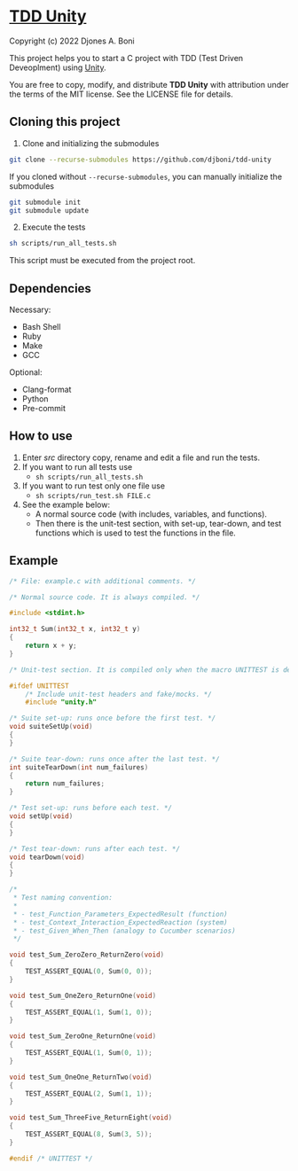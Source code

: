 # [TDD Unity](https://github.com/djboni/tdd-unity)

Copyright (c) 2022 Djones A. Boni

This project helps you to start a C project with TDD (Test Driven Deveoplment)
using [Unity](https://github.com/ThrowTheSwitch/Unity).

You are free to copy, modify, and distribute **TDD Unity** with attribution
under the terms of the MIT license. See the LICENSE file for details.

## Cloning this project

1. Clone and initializing the submodules

```sh
git clone --recurse-submodules https://github.com/djboni/tdd-unity
```

If you cloned without `--recurse-submodules`, you can manually initialize the
submodules

```sh
git submodule init
git submodule update
```

2. Execute the tests

```sh
sh scripts/run_all_tests.sh
```

This script must be executed from the project root.

## Dependencies

Necessary:

- Bash Shell
- Ruby
- Make
- GCC

Optional:

- Clang-format
- Python
- Pre-commit

## How to use

1. Enter _src_ directory copy, rename and edit a file and run the tests.
2. If you want to run all tests use
   - `sh scripts/run_all_tests.sh`
3. If you want to run test only one file use
   - `sh scripts/run_test.sh FILE.c`
4. See the example below:
   - A normal source code (with includes, variables, and functions).
   - Then there is the unit-test section, with set-up, tear-down, and test
     functions which is used to test the functions in the file.

## Example

```c
/* File: example.c with additional comments. */

/* Normal source code. It is always compiled. */

#include <stdint.h>

int32_t Sum(int32_t x, int32_t y)
{
    return x + y;
}

/* Unit-test section. It is compiled only when the macro UNITTEST is defined. */

#ifdef UNITTEST
    /* Include unit-test headers and fake/mocks. */
    #include "unity.h"

/* Suite set-up: runs once before the first test. */
void suiteSetUp(void)
{
}

/* Suite tear-down: runs once after the last test. */
int suiteTearDown(int num_failures)
{
    return num_failures;
}

/* Test set-up: runs before each test. */
void setUp(void)
{
}

/* Test tear-down: runs after each test. */
void tearDown(void)
{
}

/*
 * Test naming convention:
 *
 * - test_Function_Parameters_ExpectedResult (function)
 * - test_Context_Interaction_ExpectedReaction (system)
 * - test_Given_When_Then (analogy to Cucumber scenarios)
 */

void test_Sum_ZeroZero_ReturnZero(void)
{
    TEST_ASSERT_EQUAL(0, Sum(0, 0));
}

void test_Sum_OneZero_ReturnOne(void)
{
    TEST_ASSERT_EQUAL(1, Sum(1, 0));
}

void test_Sum_ZeroOne_ReturnOne(void)
{
    TEST_ASSERT_EQUAL(1, Sum(0, 1));
}

void test_Sum_OneOne_ReturnTwo(void)
{
    TEST_ASSERT_EQUAL(2, Sum(1, 1));
}

void test_Sum_ThreeFive_ReturnEight(void)
{
    TEST_ASSERT_EQUAL(8, Sum(3, 5));
}

#endif /* UNITTEST */
```
